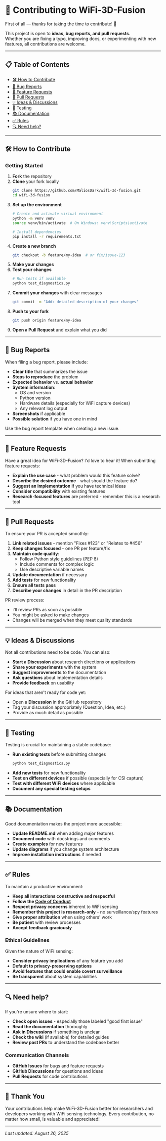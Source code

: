# 🤝 Contributing to WiFi-3D-Fusion

First of all — thanks for taking the time to contribute! 🚀  

This project is open to **ideas, bug reports, and pull requests**.  
Whether you are fixing a typo, improving docs, or experimenting with new features, all contributions are welcome.  

---

## 📋 Table of Contents

- [🛠 How to Contribute](#-how-to-contribute)
- [🐛 Bug Reports](#-bug-reports)
- [🔧 Feature Requests](#-feature-requests)
- [📝 Pull Requests](#-pull-requests)
- [💡 Ideas & Discussions](#-ideas--discussions)
- [🧪 Testing](#-testing)
- [📚 Documentation](#-documentation)
- [✅ Rules](#-rules)
- [🔍 Need help?](#-need-help)

---

## 🛠 How to Contribute

### Getting Started

1. **Fork** the repository
2. **Clone** your fork locally
   ```bash
   git clone https://github.com/MaliosDark/wifi-3d-fusion.git
   cd wifi-3d-fusion
   ```
3. **Set up the environment**
   ```bash
   # Create and activate virtual environment
   python -m venv venv
   source venv/bin/activate  # On Windows: venv\Scripts\activate
   
   # Install dependencies
   pip install -r requirements.txt
   ```
4. **Create a new branch**
   ```bash
   git checkout -b feature/my-idea  # or fix/issue-123
   ```
5. **Make your changes**
6. **Test your changes**
   ```bash
   # Run tests if available
   python test_diagnostics.py
   ```
7. **Commit your changes** with clear messages
   ```bash
   git commit -m "Add: detailed description of your changes"
   ```
8. **Push to your fork**
   ```bash
   git push origin feature/my-idea
   ```
9. **Open a Pull Request** and explain what you did

---

## 🐛 Bug Reports

When filing a bug report, please include:

- **Clear title** that summarizes the issue
- **Steps to reproduce** the problem
- **Expected behavior** vs. **actual behavior**
- **System information**:
  - OS and version
  - Python version
  - Hardware details (especially for WiFi capture devices)
  - Any relevant log output
- **Screenshots** if applicable
- **Possible solution** if you have one in mind

Use the bug report template when creating a new issue.

---

## 🔧 Feature Requests

Have a great idea for WiFi-3D-Fusion? I'd love to hear it! When submitting feature requests:

- **Explain the use case** - what problem would this feature solve?
- **Describe the desired outcome** - what should the feature do?
- **Suggest an implementation** if you have technical ideas
- **Consider compatibility** with existing features
- **Research-focused features** are preferred - remember this is a research tool

---

## 📝 Pull Requests

To ensure your PR is accepted smoothly:

1. **Link related issues** - mention "Fixes #123" or "Relates to #456"
2. **Keep changes focused** - one PR per feature/fix
3. **Maintain code quality**:
   - Follow Python style guidelines (PEP 8)
   - Include comments for complex logic
   - Use descriptive variable names
4. **Update documentation** if necessary
5. **Add tests** for new functionality
6. **Ensure all tests pass**
7. **Describe your changes** in detail in the PR description

PR review process:
- I'll review PRs as soon as possible
- You might be asked to make changes
- Changes will be merged when they meet quality standards

---

## 💡 Ideas & Discussions

Not all contributions need to be code. You can also:

- **Start a Discussion** about research directions or applications
- **Share your experiments** with the system
- **Suggest improvements** to the documentation
- **Ask questions** about implementation details
- **Provide feedback** on usability

For ideas that aren't ready for code yet:
- Open a **Discussion** in the GitHub repository
- Tag your discussion appropriately (Question, Idea, etc.)
- Provide as much detail as possible

---

## 🧪 Testing

Testing is crucial for maintaining a stable codebase:

- **Run existing tests** before submitting changes
  ```bash
  python test_diagnostics.py
  ```
- **Add new tests** for new functionality
- **Test on different devices** if possible (especially for CSI capture)
- **Test with different WiFi devices** where applicable
- **Document any special testing setups**

---

## 📚 Documentation

Good documentation makes the project more accessible:

- **Update README.md** when adding major features
- **Document code** with docstrings and comments
- **Create examples** for new features
- **Update diagrams** if you change system architecture
- **Improve installation instructions** if needed

---

## ✅ Rules

To maintain a productive environment:

- **Keep all interactions constructive and respectful**
- **Follow the [Code of Conduct](CODE_OF_CONDUCT.md)**
- **Respect privacy concerns** inherent to WiFi sensing
- **Remember this project is research-only** - no surveillance/spy features
- **Give proper attribution** when using others' work
- **Be patient** with review processes
- **Accept feedback graciously**

### Ethical Guidelines

Given the nature of WiFi sensing:

- **Consider privacy implications** of any feature you add
- **Default to privacy-preserving options**
- **Avoid features that could enable covert surveillance**
- **Be transparent** about system capabilities

---

## 🔍 Need help?

If you're unsure where to start:

- **Check open issues** - especially those labeled "good first issue"
- **Read the documentation** thoroughly
- **Ask in Discussions** if something is unclear
- **Check the wiki** (if available) for detailed guides
- **Review past PRs** to understand the codebase better

### Communication Channels

- **GitHub Issues** for bugs and feature requests
- **GitHub Discussions** for questions and ideas
- **Pull Requests** for code contributions

---

## 🙏 Thank You

Your contributions help make WiFi-3D-Fusion better for researchers and developers working with WiFi sensing technology. Every contribution, no matter how small, is valuable and appreciated!

---

*Last updated: August 26, 2025*
